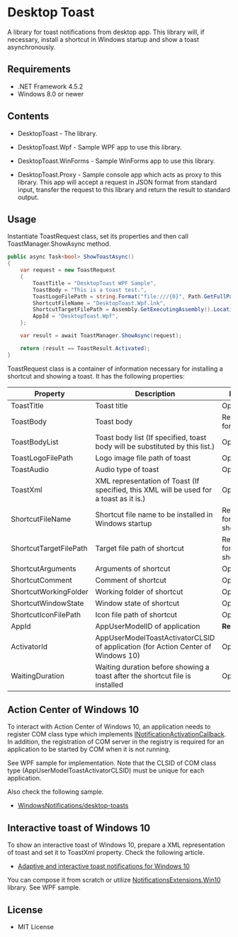 ﻿# Desktop Toast

A library for toast notifications from desktop app. This library will, if necessary, install a shortcut in Windows startup and show a toast asynchronously.

## Requirements

 * .NET Framework 4.5.2
 * Windows 8.0 or newer

## Contents

 - DesktopToast - The library.

 - DesktopToast.Wpf - Sample WPF app to use this library.

 - DesktopToast.WinForms - Sample WinForms app to use this library.

 - DesktopToast.Proxy - Sample console app which acts as proxy to this library. This app will accept a request in JSON format from standard input, transfer the request to this library and return the result to standard output.

## Usage

Instantiate ToastRequest class, set its properties and then call ToastManager.ShowAsync method.

```csharp
public async Task<bool> ShowToastAsync()
{
    var request = new ToastRequest
    {
        ToastTitle = "DesktopToast WPF Sample",
        ToastBody = "This is a toast test.",
        ToastLogoFilePath = string.Format("file:///{0}", Path.GetFullPath("toast128.png")),
        ShortcutFileName = "DesktopToast.Wpf.lnk",
        ShortcutTargetFilePath = Assembly.GetExecutingAssembly().Location,
        AppId = "DesktopToast.Wpf",
    };

    var result = await ToastManager.ShowAsync(request);

    return (result == ToastResult.Activated);
}
```

ToastRequest class is a container of information necessary for installing a shortcut and showing a toast. It has the following properties:

| Property               | Description                                                                             | Note                  |
|------------------------|-----------------------------------------------------------------------------------------|-----------------------|
| ToastTitle             | Toast title                                                                             | Optional              |
| ToastBody              | Toast body                                                                              | Required for toast    |
| ToastBodyList          | Toast body list (If specified, toast body will be substituted by this list.)            | Optional              |
| ToastLogoFilePath      | Logo image file path of toast                                                           | Optional              |
| ToastAudio             | Audio type of toast                                                                     | Optional              |
| ToastXml               | XML representation of Toast (If specified, this XML will be used for a toast as it is.) | Optional              |
| ShortcutFileName       | Shortcut file name to be installed in Windows startup                                   | Required for shortcut |
| ShortcutTargetFilePath | Target file path of shortcut                                                            | Required for shortcut |
| ShortcutArguments      | Arguments of shortcut                                                                   | Optional              |
| ShortcutComment        | Comment of shortcut                                                                     | Optional              |
| ShortcutWorkingFolder  | Working folder of shortcut                                                              | Optional              |
| ShortcutWindowState    | Window state of shortcut                                                                | Optional              |
| ShortcutIconFilePath   | Icon file path of shortcut                                                              | Optional              |
| AppId                  | AppUserModelID of application                                                           | __Required__          |
| ActivatorId            | AppUserModelToastActivatorCLSID of application (for Action Center of Windows 10)        | Optional              |
| WaitingDuration        | Waiting duration before showing a toast after the shortcut file is installed            | Optional              |

## Action Center of Windows 10

To interact with Action Center of Windows 10, an application needs to register COM class type which implements [INotificationActivationCallback][1]. In addition, the registration of COM server in the registry is required for an application to be started by COM when it is not running.

See WPF sample for implementation. Note that the CLSID of COM class type (AppUserModelToastActivatorCLSID) must be unique for each application.

Also check the following sample.

 * [WindowsNotifications/desktop-toasts][2]

## Interactive toast of Windows 10

To show an interactive toast of Windows 10, prepare a XML representation of toast and set it to ToastXml property. Check the following article.

 * [Adaptive and interactive toast notifications for Windows 10][3]

You can compose it from scratch or utilize [NotificationsExtensions.Win10][4] library. See WPF sample.

## License

 - MIT License

[1]: https://msdn.microsoft.com/en-us/library/windows/desktop/mt643711.aspx
[2]: https://github.com/WindowsNotifications/desktop-toasts
[3]: https://blogs.msdn.microsoft.com/tiles_and_toasts/2015/07/02/adaptive-and-interactive-toast-notifications-for-windows-10/
[4]: https://www.nuget.org/packages/NotificationsExtensions.Win10/